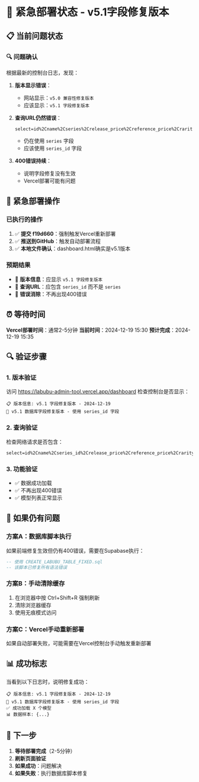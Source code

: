 # 🚨 紧急部署状态 - v5.1字段修复版本

## 📋 当前问题状态

### 🔍 问题确认
根据最新的控制台日志，发现：

1. **版本显示错误**：
   - 网站显示：`v5.0 兼容性修复版本`
   - 应该显示：`v5.1 字段修复版本`

2. **查询URL仍然错误**：
   ```
   select=id%2Cname%2Cseries%2Crelease_price%2Creference_price%2Crarity%2Cfeatures%2Ccreated_at
   ```
   - 仍在使用 `series` 字段
   - 应该使用 `series_id` 字段

3. **400错误持续**：
   - 说明字段修复没有生效
   - Vercel部署可能有问题

## 🚀 紧急部署操作

### 已执行的操作
1. ✅ **提交 f19d660**：强制触发Vercel重新部署
2. ✅ **推送到GitHub**：触发自动部署流程
3. ✅ **本地文件确认**：dashboard.html确实是v5.1版本

### 预期结果
- 🎯 **版本信息**：应显示 `v5.1 字段修复版本`
- 🎯 **查询URL**：应包含 `series_id` 而不是 `series`
- 🎯 **错误消除**：不再出现400错误

## ⏰ 等待时间

**Vercel部署时间**：通常2-5分钟
**当前时间**：2024-12-19 15:30
**预计完成**：2024-12-19 15:35

## 🔍 验证步骤

### 1. 版本验证
访问 https://labubu-admin-tool.vercel.app/dashboard
检查控制台是否显示：
```
📋 版本信息: v5.1 字段修复版本 - 2024-12-19
🔧 v5.1 数据库字段修复版本 - 使用 series_id 字段
```

### 2. 查询验证
检查网络请求是否包含：
```
select=id%2Cname%2Cseries_id%2Crelease_price%2Creference_price%2Crarity%2Cfeatures%2Ccreated_at
```

### 3. 功能验证
- ✅ 数据成功加载
- ✅ 不再出现400错误
- ✅ 模型列表正常显示

## 🔄 如果仍有问题

### 方案A：数据库脚本执行
如果前端修复生效但仍有400错误，需要在Supabase执行：
```sql
-- 使用 CREATE_LABUBU_TABLE_FIXED.sql
-- 该脚本已修复所有语法错误
```

### 方案B：手动清除缓存
1. 在浏览器中按 Ctrl+Shift+R 强制刷新
2. 清除浏览器缓存
3. 使用无痕模式访问

### 方案C：Vercel手动重新部署
如果自动部署失败，可能需要在Vercel控制台手动触发重新部署

## 📊 成功标志

当看到以下日志时，说明修复成功：
```
📋 版本信息: v5.1 字段修复版本 - 2024-12-19
🔧 v5.1 数据库字段修复版本 - 使用 series_id 字段
✅ 成功加载 X 个模型
📊 数据样本: {...}
```

## 🎯 下一步

1. **等待部署完成**（2-5分钟）
2. **刷新页面验证**
3. **如果成功**：问题解决
4. **如果失败**：执行数据库脚本修复 